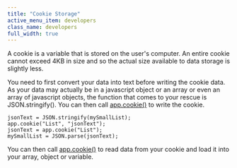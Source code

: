 ```yaml
---
title: "Cookie Storage"
active_menu_item: developers
class_name: developers
full_width: true
---
```



A cookie is a variable that is stored on the user's computer. An entire cookie cannot exceed 4KB in size and so the actual size available to data storage is slightly less.

You need to first convert your data into text before writing the cookie data. As your data may actually be in a javascript object or an array or even an array of javascript objects, the function that comes to your rescue is JSON.stringify(). You can then call [app.cookie()](/developers/documentation/scripting-apis/client-api/others/cookie) to write the cookie.

    jsonText = JSON.stringify(mySmallList);
    app.cookie("List", "jsonText");
    jsonText = app.cookie("List");
    mySmallList = JSON.parse(jsonText);
   

You can then call [app.cookie()](/developers/documentation/scripting-apis/client-api/others/cookie) to read data from your cookie and load it into your array, object or variable.

